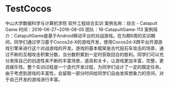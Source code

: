# TestCocos
中山大学数据科学与计算机学院
软件工程综合实训
案例名称：综合 - Catapult Game
时间：2016-06-27~2016-08-05
团队：16-CatapultGame-113
案例简介：CatapultGame是基于Android移动平台的对战游戏。在为期6周的实训期间，同学们通过学习基于Cocos2d-X的游戏开发，使用Cocos2d-X跨平台开源游戏引擎来进行这个对战游戏的开发。游戏的基本框架是古代投石车攻击的场景，通过不断的互相攻击积累分数，当分数积累到一定时获取回合的胜利。同学们可以充分发挥自己的创造性来不断的丰富场景，道具和关卡，让游戏更加丰富，完整，更具娱乐性。整个实训过程是一个迭代开发过程，为同学们设计了一定的既定任务。由于考虑到游戏的丰富性，会留取一部分时间给同学们自由发挥想象力的空间，对于自己开发的游戏进行丰富。